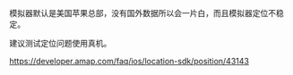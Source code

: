 模拟器默认是美国苹果总部，没有国外数据所以会一片白，而且模拟器定位不稳定。

建议测试定位问题使用真机。

https://developer.amap.com/faq/ios/location-sdk/position/43143